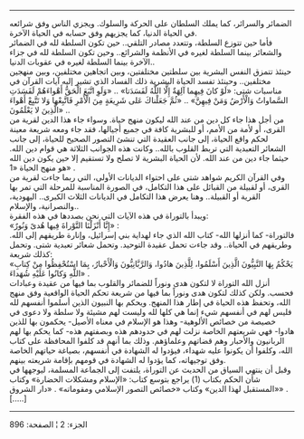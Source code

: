 ------------------------------------------------------------------------

الضمائر والسرائر، كما يملك السلطان على الحركة والسلوك. ويجزي الناس وفق
شرائعه في الحياة الدنيا، كما يجزيهم وفق حسابه في الحياة الآخرة.  
فأما حين تتوزع السلطة، وتتعدد مصادر التلقي.. حين تكون السلطة لله في
الضمائر والشعائر بينما السلطة لغيره في الأنظمة والشرائع.. وحين تكون
السلطة لله في جزاء الآخرة بينما السلطة لغيره في عقوبات الدنيا..  
حينئذ تتمزق النفس البشرية بين سلطتين مختلفتين، وبين اتجاهين مختلفين،
وبين منهجين مختلفين.. وحينئذ تفسد الحياة البشرية ذلك الفساد الذي تشير
إليه آيات القرآن في مناسبات شتى: «لَوْ كانَ فِيهِما آلِهَةٌ إِلَّا اللَّهُ لَفَسَدَتا» ..
«وَلَوِ اتَّبَعَ الْحَقُّ أَهْواءَهُمْ لَفَسَدَتِ السَّماواتُ وَالْأَرْضُ وَمَنْ فِيهِنَّ» .. «ثُمَّ جَعَلْناكَ عَلى
شَرِيعَةٍ مِنَ الْأَمْرِ فَاتَّبِعْها وَلا تَتَّبِعْ أَهْواءَ الَّذِينَ لا يَعْلَمُونَ» ..  
من أجل هذا جاء كل دين من عند الله ليكون منهج حياة. وسواء جاء هذا الدين
لقرية من القرى، أو لأمة من الأمم، أو للبشرية كافة في جميع أجيالها، فقد
جاء ومعه شريعة معينة لحكم واقع الحياة، إلى جانب العقيدة التي تنشئ التصور
الصحيح للحياة، إلى جانب الشعائر التعبدية التي تربط القلوب بالله.. وكانت
هذه الجوانب الثلاثة هي قوام دين الله. حيثما جاء دين من عند الله. لأن
الحياة البشرية لا تصلح ولا تستقيم إلا حين يكون دين الله هو منهج الحياة
«1» .  
وفي القرآن الكريم شواهد شتى على احتواء الديانات الأولى، التي ربما جاءت
لقرية من القرى، أو لقبيلة من القبائل على هذا التكامل، في الصورة المناسبة
للمرحلة التي تمر بها القرية أو القبيلة.. وهنا يعرض هذا التكامل في
الديانات الثلاث الكبرى.. اليهودية، والنصرانية، والإسلام..  
ويبدأ بالتوراة في هذه الآيات التي نحن بصددها في هذه الفقرة:  
«إِنَّا أَنْزَلْنَا التَّوْراةَ فِيها هُدىً وَنُورٌ» :  
فالتوراة- كما أنزلها الله- كتاب الله الذي جاء لهداية بني إسرائيل، وإنارة
طريقهم إلى الله. وطريقهم في الحياة.. وقد جاءت تحمل عقيدة التوحيد. وتحمل
شعائر تعبدية شتى. وتحمل كذلك شريعة:  
«يَحْكُمُ بِهَا النَّبِيُّونَ الَّذِينَ أَسْلَمُوا، لِلَّذِينَ هادُوا، وَالرَّبَّانِيُّونَ وَالْأَحْبارُ، بِمَا
اسْتُحْفِظُوا مِنْ كِتابِ اللَّهِ وَكانُوا عَلَيْهِ شُهَداءَ» .  
أنزل الله التوراة لا لتكون هدى ونوراً للضمائر والقلوب بما فيها من عقيدة
وعبادات فحسب. ولكن كذلك لتكون هدى ونوراً بما فيها من شريعة تحكم الحياة
الواقعية وفق منهج الله، وتحفظ هذه الحياة في إطار هذا المنهج. ويحكم بها
النبيون الذين أسلموا أنفسهم لله فليس لهم في أنفسهم شيء إنما هي كلها لله
وليست لهم مشيئة ولا سلطة ولا دعوى في خصيصة من خصائص الألوهية- وهذا هو
الإسلام في معناه الأصيل- يحكمون بها للذين هادوا- فهي شريعتهم الخاصة نزلت
لهم في حدودهم هذه وبصفتهم هذه- كما يحكم بها لهم الربانيون والأحبار وهم
قضاتهم وعلماؤهم. وذلك بما أنهم قد كلفوا المحافظة على كتاب الله، وكلفوا
أن يكونوا عليه شهداء، فيؤدوا له الشهادة في أنفسهم، بصياغة حياتهم الخاصة
وفق توجيهاته، كما يؤدوا له الشهادة في قومهم بإقامة شريعته بينهم.  
وقبل أن ينتهي السياق من الحديث عن التوراة، يلتفت إلى الجماعة المسلمة،
ليوجهها في شأن الحكم بكتاب (1) يراجع بتوسع كتاب: «الإسلام ومشكلات
الحضارة» وكتاب «المستقبل لهذا الدين» وكتاب «خصائص التصور الإسلامي
ومقوماته» . «دار الشروق» . \[.....\]

------------------------------------------------------------------------

الجزء: 2 ¦ الصفحة: 896
